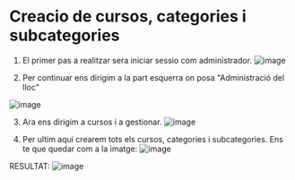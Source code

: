 # Creacio de cursos, categories i subcategories

1. El primer pas a realitzar sera iniciar sessio com administrador.
![image](https://user-images.githubusercontent.com/107154929/212713392-ad13ed77-65bd-42d3-b42d-a6cc6d3edc34.png)

2. Per continuar ens dirigim a la part esquerra on posa "Administració del lloc"

![image](https://user-images.githubusercontent.com/107154929/212713259-9b96e7c2-e3a8-464a-8a9b-6bd9d184d3d3.png)

3. Ara ens  dirigim a cursos i a gestionar.
![image](https://user-images.githubusercontent.com/107154929/213467549-04394ffd-864f-45fb-ae83-cf220f6a897e.png)

4. Per ultim aqui crearem tots els cursos, categories i subcategories. Ens te que quedar com a la imatge:
![image](https://user-images.githubusercontent.com/107154929/213469929-8b30284b-8a49-43a5-8265-1355961cfa8d.png)

RESULTAT:
![image](https://user-images.githubusercontent.com/107154929/213470361-fd4b4b00-b81c-429b-ade2-cb6eef37f115.png)
